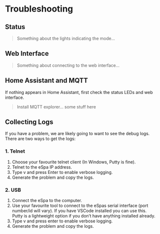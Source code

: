 # Troubleshooting

## Status

> Something about the lights indicating the mode...

## Web Interface

> Something about connecting to the web interface...

## Home Assistant and MQTT

If nothing appears in Home Assistant, first check the status LEDs and web interface.

> Install MQTT explorer... some stuff here

## Collecting Logs

If you have a problem, we are likely going to want to see the debug logs. There are two ways to get the logs:

### 1. Telnet

1. Choose your favourite telnet client (In Windows, Putty is fine).
2. Telnet to the eSpa IP address.
3. Type v and press Enter to enable verbose logging.
4. Generate the problem and copy the logs.

### 2. USB

1. Connect the eSpa to the computer.
2. Use your favourite tool to connect to the eSpas serial interface (port number/id will vary). If you have VSCode installed you can use this. Putty is a lightweight option if you don’t have anything installed already.
3. Type v and press enter to enable verbose logging.
4. Generate the problem and copy the logs.
